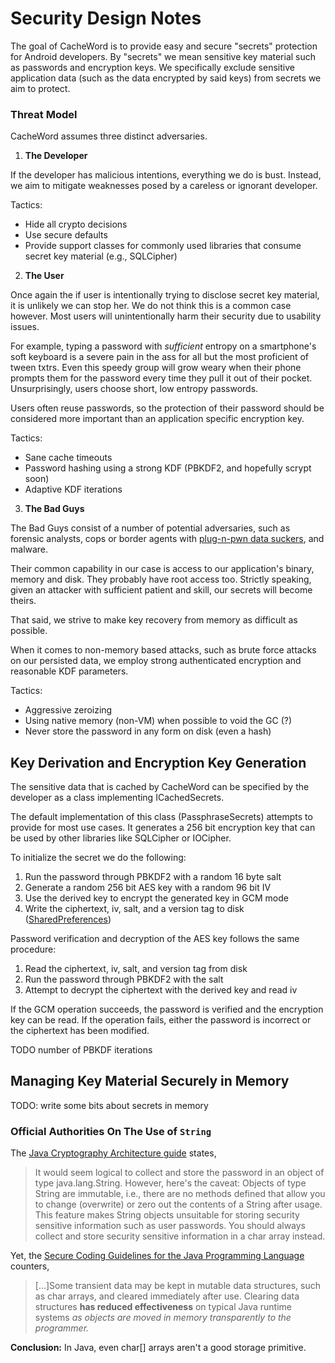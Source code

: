 # Security Design Notes

The goal of CacheWord is to provide easy and secure "secrets" protection for
Android developers. By "secrets" we mean sensitive key material such as
passwords and encryption keys. We specifically exclude sensitive application
data (such as the data encrypted by said keys) from secrets we aim to protect.

### Threat Model

CacheWord assumes three distinct adversaries.

1. **The Developer**

  If the developer has malicious intentions, everything we do is bust. Instead,
  we aim to mitigate weaknesses posed by a careless or ignorant developer.
  
  Tactics:
  * Hide all crypto decisions
  * Use secure defaults
  * Provide support classes for commonly used libraries that consume secret key material (e.g., SQLCipher)

2. **The User**

  Once again the if user is intentionally trying to disclose secret key material,
  it is unlikely we can stop her. We do not think this is a common case however.
  Most users will unintentionally harm their security due to usability issues.
  
  For example, typing a password with *sufficient* entropy on a smartphone's soft
  keyboard is a severe pain in the ass for all but the most proficient of tween
  txtrs. Even this speedy group will grow weary when their phone prompts them for
  the password every time they pull it out of their pocket. Unsurprisingly, users
  choose short, low entropy passwords.
  
  Users often reuse passwords, so the protection of their password should be
  considered more important than an application specific encryption key.
  
  Tactics:
  * Sane cache timeouts
  * Password hashing using a strong KDF (PBKDF2, and hopefully scrypt soon)
  * Adaptive KDF iterations

3. **The Bad Guys**

  The Bad Guys consist of a number of potential adversaries, such as forensic analysts,
  cops or border agents with [plug-n-pwn data suckers][cellibrite], and malware.
  
  Their common capability in our case is access to our application's binary,
  memory and disk. They probably have root access too. Strictly speaking, given
  an attacker with sufficient patient and skill, our secrets will become theirs.
  
  That said, we strive to make key recovery from memory as difficult as possible.
  
  When it comes to non-memory based attacks, such as brute force attacks on our
  persisted data, we employ strong authenticated encryption and reasonable KDF
  parameters.
  
  Tactics:
  * Aggressive zeroizing
  * Using native memory (non-VM) when possible to void the GC (?)
  * Never store the password in any form on disk (even a hash)


## Key Derivation and Encryption Key Generation

The sensitive data that is cached by CacheWord can be specified by the developer as
a class implementing ICachedSecrets.

The default implementation of this class (PassphraseSecrets) attempts to
provide for most use cases. It generates a 256 bit encryption key that can be
used by other libraries like SQLCipher or IOCipher.

To initialize the secret we do the following:

1. Run the password through PBKDF2 with a random 16 byte salt
2. Generate a random 256 bit AES key with a random 96 bit IV
3. Use the derived key to encrypt the generated key in GCM mode
4. Write the ciphertext, iv, salt, and a version tag to disk ([SharedPreferences][sharedprefs])

Password verification and decryption of the AES key follows the same procedure:

1. Read the ciphertext, iv, salt, and version tag from disk
2. Run the password through PBKDF2 with the salt
3. Attempt to decrypt the ciphertext with the derived key and read iv

If the GCM operation succeeds, the password is verified and the encryption key
can be read. If the operation fails, either the password is incorrect or the
ciphertext has been modified.

TODO number of PBKDF iterations

## Managing Key Material Securely in Memory

TODO: write some bits about secrets in memory

### Official Authorities On The Use of `String`

The [Java Cryptography Architecture guide][java-crypto-arch] states,

> It would seem logical to collect and store the password in an object of type
> java.lang.String. However, here's the caveat: Objects of type String are
> immutable, i.e., there are no methods defined that allow you to change
> (overwrite) or zero out the contents of a String after usage. This feature
> makes String objects unsuitable for storing security sensitive information such
> as user passwords. You should always collect and store security sensitive
> information in a char array instead.

Yet, the [Secure Coding Guidelines for the Java Programming Language][java-secure-coding] counters,

> [...]Some transient data may be kept in mutable data structures, such as char
> arrays, and cleared immediately after use. Clearing data structures **has reduced
> effectiveness** on typical Java runtime systems *as objects are moved in memory
> transparently to the programmer.*

**Conclusion:** In Java, even char[] arrays aren't a good storage primitive.

[sharedprefs]: https://developer.android.com/guide/topics/data/data-storage.html#pref
[java-crypto-arch]: http://docs.oracle.com/javase/6/docs/technotes/guides/security/crypto/CryptoSpec.html#PBEEx
[java-secure-coding]: http://www.oracle.com/technetwork/java/seccodeguide-139067.html#2
[cellibrite]: http://www.cellebrite.com


